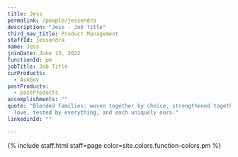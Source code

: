 ```yaml
---
title: Jess
permalink: /people/jessendra
description: "Jess - Job Title"
third_nav_title: Product Management
staffId: jessendra
name: Jess
joinDate: June 13, 2022
functionId: pm
jobTitle: Job Title
curProducts:
  - AskGov
pastProducts:
  - pastProducts
accomplishments: ""
quote: "Blended families: woven together by choice, strengthened together by
  love, tested by everything, and each uniquely ours."
linkedinId: ""

---
```


{% include staff.html staff=page color=site.colors.function-colors.pm %}
